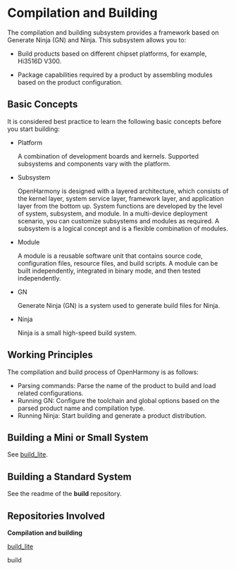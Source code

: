# Compilation and Building<a name="EN-US_TOPIC_0000001162500073"></a>


The compilation and building subsystem provides a framework based on Generate Ninja (GN) and Ninja. This subsystem allows you to:

-   Build products based on different chipset platforms, for example, Hi3516D V300.

-   Package capabilities required by a product by assembling modules based on the product configuration.

## Basic Concepts<a name="section175012297491"></a>

It is considered best practice to learn the following basic concepts before you start building:

-   Platform

    A combination of development boards and kernels. Supported subsystems and components vary with the platform.

-   Subsystem

    OpenHarmony is designed with a layered architecture, which consists of the kernel layer, system service layer, framework layer, and application layer from the bottom up. System functions are developed by the level of system, subsystem, and module. In a multi-device deployment scenario, you can customize subsystems and modules as required. A subsystem is a logical concept and is a flexible combination of modules.

-   Module

    A module is a reusable software unit that contains source code, configuration files, resource files, and build scripts. A module can be built independently, integrated in binary mode, and then tested independently.

-   GN

    Generate Ninja (GN) is a system used to generate build files for Ninja.

-   Ninja

    Ninja is a small high-speed build system.


## Working Principles<a name="section193961322175011"></a>

The compilation and build process of OpenHarmony is as follows:

-   Parsing commands: Parse the name of the product to build and load related configurations.
-   Running GN: Configure the toolchain and global options based on the parsed product name and compilation type.
-   Running Ninja: Start building and generate a product distribution.

## Building a Mini or Small System<a name="section119041639115811"></a>

See [build\_lite](https://gitee.com/openharmony/build_lite/blob/master/README.md).

## Building a Standard System<a name="section8750514195912"></a>

See the readme of the **build** repository.

## Repositories Involved<a name="section44651652878"></a>

**Compilation and building**

[build\_lite](https://gitee.com/openharmony/build_lite)

build
